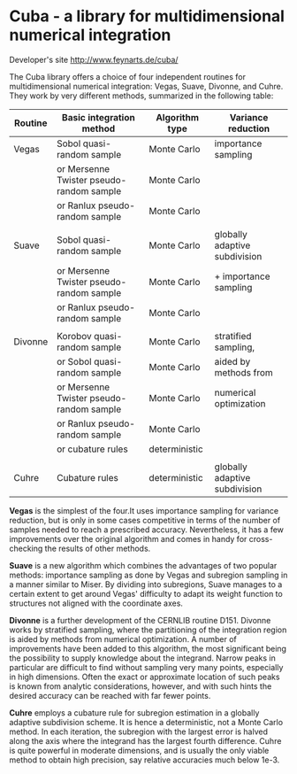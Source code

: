 # Cuba - a library for multidimensional numerical integration
Developer's site http://www.feynarts.de/cuba/

The Cuba library offers a choice of four independent routines for multidimensional numerical integration: Vegas, Suave, Divonne, and Cuhre. They work by very different methods, summarized in the following table:

| Routine | Basic integration method                  | Algorithm type	| Variance reduction
| ------- | ----------------------------------------- | --------------- | --------------------
| Vegas   | Sobol quasi-random sample                 | Monte Carlo     | importance sampling
|         | or Mersenne Twister pseudo-random sample  | Monte Carlo     |
|         | or Ranlux pseudo-random sample            | Monte Carlo     |
|         |                                           |                 |
| Suave   | Sobol quasi-random sample                 | Monte Carlo     | globally adaptive subdivision
|         | or Mersenne Twister pseudo-random sample  | Monte Carlo     | + importance sampling
|         | or Ranlux pseudo-random sample            | Monte Carlo     |
|         |                                           |                 |
| Divonne | Korobov quasi-random sample               | Monte Carlo     | stratified sampling,
|         | or Sobol quasi-random sample              | Monte Carlo     | aided by methods from
|         | or Mersenne Twister pseudo-random sample  | Monte Carlo     | numerical optimization
|         | or Ranlux pseudo-random sample            | Monte Carlo     | 
|         | or cubature rules                         | deterministic   |
|         |                                           |                 |
| Cuhre   | Cubature rules                            | deterministic   | globally adaptive subdivision

**Vegas** is the simplest of the four.It uses importance sampling for variance reduction, 
but is only in some cases competitive in terms of the number of samples needed to reach a prescribed accuracy. 
Nevertheless, it has a few improvements over the original algorithm and comes in handy for cross-checking the results of other methods.

**Suave** is a new algorithm which combines the advantages of two popular methods: 
importance sampling as done by Vegas and subregion sampling in a manner similar to Miser. 
By dividing into subregions, Suave manages to a certain extent to get around Vegas' difficulty 
to adapt its weight function to structures not aligned with the coordinate axes.

**Divonne** is a further development of the CERNLIB routine D151. 
Divonne works by stratified sampling, where the partitioning of the integration region is aided by methods 
from numerical optimization. A number of improvements have been added to this algorithm, 
the most significant being the possibility to supply knowledge about the integrand. 
Narrow peaks in particular are difficult to find without sampling very many points, especially in high dimensions. 
Often the exact or approximate location of such peaks is known from analytic considerations, 
however, and with such hints the desired accuracy can be reached with far fewer points.

**Cuhre** employs a cubature rule for subregion estimation in a globally adaptive subdivision scheme.
It is hence a deterministic, not a Monte Carlo method. 
In each iteration, the subregion with the largest error is halved along the axis where the integrand has the largest fourth difference. 
Cuhre is quite powerful in moderate dimensions, and is usually the only viable method to obtain high precision, 
say relative accuracies much below 1e-3.
